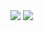 <div>
  <img src="https://github-readme-stats.vercel.app/api?username=rafaelVerner&show_icons=true&theme=radical">
  <img src="https://github-readme-stats.vercel.app/api/top-langs/?username=rafaelVerner&layout=compact&theme=radical"">
</div>



